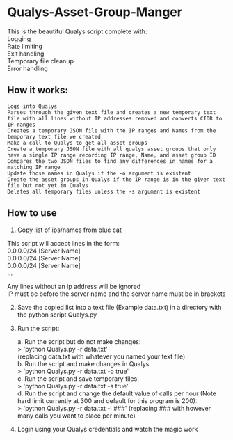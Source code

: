 # Qualys-Asset-Group-Manger  

This is the beautiful Qualys script complete with:  
	Logging  
	Rate limiting  
	Exit handling  
	Temporary file cleanup  
	Error handling  

## How it works:  
	Logs into Qualys  
	Parses through the given text file and creates a new temporary text file with all lines without IP addresses removed and converts CIDR to IP ranges  
	Creates a temporary JSON file with the IP ranges and Names from the temporary text file we created  
	Make a call to Qualys to get all asset groups  
	Create a temporary JSON file with all qualys asset groups that only have a single IP range recording IP range, Name, and asset group ID  
	Compares the two JSON files to find any differences in names for a matching IP range  
	Update those names in Qualys if the -o argument is existent  
	Create the asset groups in Qualys if the IP range is in the given text file but not yet in Qualys  
	Deletes all temporary files unless the -s argument is existent  


## How to use 

1. Copy list of ips/names from blue cat  

This script will accept lines in the form:  
0.0.0.0/24 [Server Name]  
0.0.0.0/24 [Server Name]  
0.0.0.0/24 [Server Name]  
...  

Any lines without an ip address will be ignored  
IP must be before the server name and the server name must be in brackets  

2. Save the copied list into a text file (Example data.txt) in a directory with the python script Qualys.py  

3. Run the script:  

	a. Run the script but do not make changes:  
		> 'python Qualys.py -r data.txt'  
		(replacing data.txt with whatever you named your text file)  
	b. Run the script and make changes in Qualys  
		> 'python Qualys.py -r data.txt -o true'  
	c. Run the script and save temporary files:  
		> 'python Qualys.py -r data.txt -s true'  
	d. Run the script and change the default value of calls per hour 
	(Note hard limit currently at 300 and default for this program is 200):  
		> 'python Qualys.py -r data.txt -l ###'  (replacing ### with however many calls you want to place per minute)  

4. Login using your Qualys credentials and watch the magic work  
